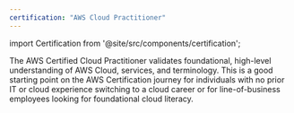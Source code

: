 ```yaml
---
certification: "AWS Cloud Practitioner"
---
```


import Certification from '@site/src/components/certification';

The AWS Certified Cloud Practitioner validates foundational, high-level understanding of AWS Cloud, services, and terminology.  This is a good starting point on the AWS Certification journey for individuals with no prior IT or cloud experience switching to a cloud career or for line-of-business employees looking for foundational cloud literacy.

<Certification name={frontMatter.certification} />